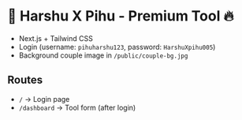 # 🫶 Harshu X Pihu - Premium Tool 🔥

- Next.js + Tailwind CSS
- Login (username: `pihuharshu123`, password: `HarshuXpihu005`)
- Background couple image in `/public/couple-bg.jpg`

## Routes
- `/` → Login page
- `/dashboard` → Tool form (after login)
